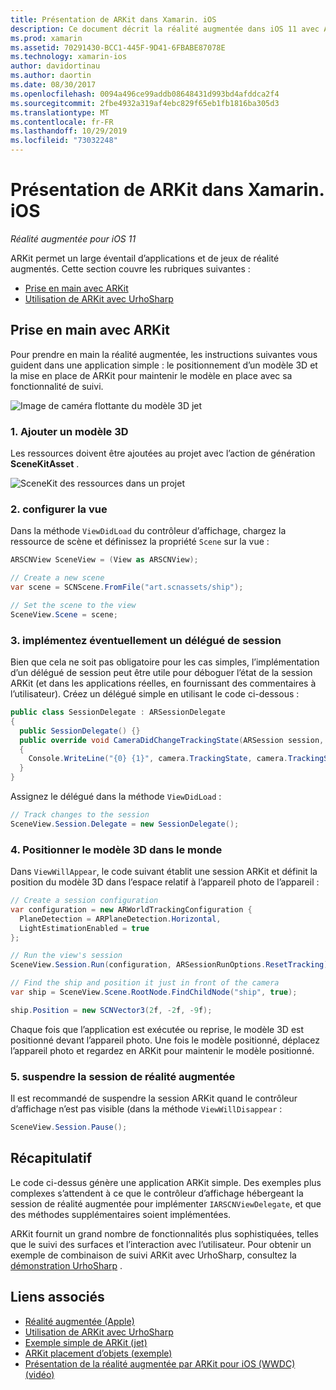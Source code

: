 ```yaml
---
title: Présentation de ARKit dans Xamarin. iOS
description: Ce document décrit la réalité augmentée dans iOS 11 avec ARKit. Il explique comment ajouter un modèle 3D à une application, configurer l’affichage, implémenter un délégué de session, positionner le modèle 3D dans le monde et suspendre la session de réalité augmentée.
ms.prod: xamarin
ms.assetid: 70291430-BCC1-445F-9D41-6FBABE87078E
ms.technology: xamarin-ios
author: davidortinau
ms.author: daortin
ms.date: 08/30/2017
ms.openlocfilehash: 0094a496ce99addb08648431d993bd4afddca2f4
ms.sourcegitcommit: 2fbe4932a319af4ebc829f65eb1fb1816ba305d3
ms.translationtype: MT
ms.contentlocale: fr-FR
ms.lasthandoff: 10/29/2019
ms.locfileid: "73032248"
---
```

# <a name="introduction-to-arkit-in-xamarinios"></a>Présentation de ARKit dans Xamarin. iOS

_Réalité augmentée pour iOS 11_

ARKit permet un large éventail d’applications et de jeux de réalité augmentés. Cette section couvre les rubriques suivantes :

- [Prise en main avec ARKit](#gettingstarted)
- [Utilisation de ARKit avec UrhoSharp](urhosharp.md)

<a name="gettingstarted" />

## <a name="getting-started-with-arkit"></a>Prise en main avec ARKit

Pour prendre en main la réalité augmentée, les instructions suivantes vous guident dans une application simple : le positionnement d’un modèle 3D et la mise en place de ARKit pour maintenir le modèle en place avec sa fonctionnalité de suivi.

![Image de caméra flottante du modèle 3D jet](images/jet-sml.png)

### <a name="1-add-a-3d-model"></a>1. Ajouter un modèle 3D

Les ressources doivent être ajoutées au projet avec l’action de génération **SceneKitAsset** .

![SceneKit des ressources dans un projet](images/scene-assets.png)

### <a name="2-configure-the-view"></a>2. configurer la vue

Dans la méthode `ViewDidLoad` du contrôleur d’affichage, chargez la ressource de scène et définissez la propriété `Scene` sur la vue :

```csharp
ARSCNView SceneView = (View as ARSCNView);

// Create a new scene
var scene = SCNScene.FromFile("art.scnassets/ship");

// Set the scene to the view
SceneView.Scene = scene;
```

### <a name="3-optionally-implement-a-session-delegate"></a>3. implémentez éventuellement un délégué de session

Bien que cela ne soit pas obligatoire pour les cas simples, l’implémentation d’un délégué de session peut être utile pour déboguer l’état de la session ARKit (et dans les applications réelles, en fournissant des commentaires à l’utilisateur). Créez un délégué simple en utilisant le code ci-dessous :

```csharp
public class SessionDelegate : ARSessionDelegate
{
  public SessionDelegate() {}
  public override void CameraDidChangeTrackingState(ARSession session, ARCamera camera)
  {
    Console.WriteLine("{0} {1}", camera.TrackingState, camera.TrackingStateReason);
  }
}
```

Assignez le délégué dans la méthode `ViewDidLoad` :

```csharp
// Track changes to the session
SceneView.Session.Delegate = new SessionDelegate();
```

### <a name="4-position-the-3d-model-in-the-world"></a>4. Positionner le modèle 3D dans le monde

Dans `ViewWillAppear`, le code suivant établit une session ARKit et définit la position du modèle 3D dans l’espace relatif à l’appareil photo de l’appareil :

```csharp
// Create a session configuration
var configuration = new ARWorldTrackingConfiguration {
  PlaneDetection = ARPlaneDetection.Horizontal,
  LightEstimationEnabled = true
};

// Run the view's session
SceneView.Session.Run(configuration, ARSessionRunOptions.ResetTracking);

// Find the ship and position it just in front of the camera
var ship = SceneView.Scene.RootNode.FindChildNode("ship", true);

ship.Position = new SCNVector3(2f, -2f, -9f);
```

Chaque fois que l’application est exécutée ou reprise, le modèle 3D est positionné devant l’appareil photo. Une fois le modèle positionné, déplacez l’appareil photo et regardez en ARKit pour maintenir le modèle positionné.

### <a name="5-pause-the-augmented-reality-session"></a>5. suspendre la session de réalité augmentée

Il est recommandé de suspendre la session ARKit quand le contrôleur d’affichage n’est pas visible (dans la méthode `ViewWillDisappear` :

```csharp
SceneView.Session.Pause();
```

## <a name="summary"></a>Récapitulatif

Le code ci-dessus génère une application ARKit simple. Des exemples plus complexes s’attendent à ce que le contrôleur d’affichage hébergeant la session de réalité augmentée pour implémenter `IARSCNViewDelegate`, et que des méthodes supplémentaires soient implémentées.

ARKit fournit un grand nombre de fonctionnalités plus sophistiquées, telles que le suivi des surfaces et l’interaction avec l’utilisateur. Pour obtenir un exemple de combinaison de suivi ARKit avec UrhoSharp, consultez la [démonstration UrhoSharp](urhosharp.md) .

## <a name="related-links"></a>Liens associés

- [Réalité augmentée (Apple)](https://developer.apple.com/arkit/)
- [Utilisation de ARKit avec UrhoSharp](urhosharp.md)
- [Exemple simple de ARKit (jet)](https://docs.microsoft.com/samples/xamarin/ios-samples/ios11-arkitsample)
- [ARKit placement d’objets (exemple)](https://docs.microsoft.com/samples/xamarin/ios-samples/ios11-arkitplacingobjects)
- [Présentation de la réalité augmentée par ARKit pour iOS (WWDC) (vidéo)](https://developer.apple.com/videos/play/wwdc2017/602/)
